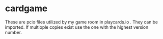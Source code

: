 # cardgame
These are pcio files utilized by my game room in playcards.io . They can be imported.  If multiople copies exist use the one with the highest version number.
